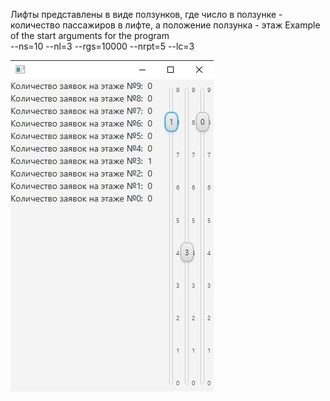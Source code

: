 Лифты представлены в виде ползунков, где число в ползунке - количество пассажиров в лифте, а положение ползунка - этаж
Example of the start arguments for the program\
--ns=10 --nl=3 --rgs=10000 --nrpt=5 --lc=3

![alt text](lift_runtime.jpg)
